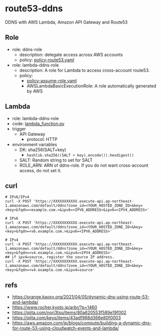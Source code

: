 # route53-ddns
DDNS with AWS Lambda, Amazon API Gateway and Route53

## Role
- role: ddns-role
  - description: delegate access across AWS accounts
  - policy: [policy-route53.yaml](policy-route53.yaml)
- role: lambda-ddns-role
  - description: A role for Lambda to access cross-account route53. 
  - policy:
    - [policy-assume-role.yaml](./policy-assume-role.yaml)
    - AWSLambdaBasicExecutionRole: A role automatically generated by AWS

## Lambda
- role: lambda-ddns-role
- code: [lambda_function.py](./lambda_function.py)
- trigger
  - API Gateway
    - protocol: HTTP
- environment variables
  - DK: sha256(SALT+key)
    - `hashlib.sha256((SALT + key).encode()).hexdigest()`
  - SALT: Random string to set for SALT
  - ROLE_ARN: ARN of ddns-role. If you do not want cross-account access, do not set it.

## curl

```shell
# IPv6/IPv4
curl -X POST 'https://XXXXXXXXXXX.execute-api.ap-northeast-1.amazonaws.com/default/ddns?zone_id=<YOUR_HOSTED_ZONE_ID>&key=<key>&fqdn=<example.com.>&ipv6=<IPV6_ADDRESS>&ipv6=<IPV4_ADDRESS>'

# IPv6
curl -X POST 'https://XXXXXXXXXXX.execute-api.ap-northeast-1.amazonaws.com/default/ddns?zone_id=<YOUR_HOSTED_ZONE_ID>&key=<key>&fqdn=<v6.example.com.>&ipv6=<IPV6_ADDRESS>'

# IPv4
curl -X POST 'https://XXXXXXXXXXX.execute-api.ap-northeast-1.amazonaws.com/default/ddns?zone_id=<YOUR_HOSTED_ZONE_ID>&key=<key>&fqdn=<v4.example.com.>&ipv4=<IPV4_ADDRESS>'
## if ipv4=source, register the source IP address.
curl -X POST 'https://XXXXXXXXXXX.execute-api.ap-northeast-1.amazonaws.com/default/ddns?zone_id=<YOUR_HOSTED_ZONE_ID>&key=<key>&fqdn=<v4.example.com.>&ipv4=source'
```

## refs
- https://orange.kaosy.org/2021/04/05/dynamic-dns-using-route-53-and-lambda/
- https://www.rocher.kyoto.jp/arbr/?p=1460
- https://qiita.com/nori3tsu/items/80a620553f589e19f002
- https://qiita.com/keys/items/43adf968d366e80f0003
- https://aws.amazon.com/jp/blogs/compute/building-a-dynamic-dns-for-route-53-using-cloudwatch-events-and-lambda/

